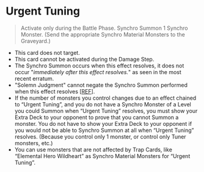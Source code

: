 # Urgent Tuning

> Activate only during the Battle Phase. Synchro Summon 1 Synchro Monster. (Send the appropriate Synchro Material Monsters to the Graveyard.)

*   This card does not target.
*   This card cannot be activated during the Damage Step.
*   The Synchro Summon occurs when this effect resolves, it does not occur "_immediately after this effect resolves._" as seen in the most recent erratum.
*   "Solemn Judgment" cannot negate the Synchro Summon performed when this effect resolves \[[REF](https://www.edisonformat.com/home/rules-update-when-not-immediately-after-this-effect-resolves)\].
*   If the number of monsters you control changes due to an effect chained to “Urgent Tuning”, and you do not have a Synchro Monster of a Level you could Summon when “Urgent Tuning” resolves, you must show your Extra Deck to your opponent to prove that you cannot Summon a monster. You do not have to show your Extra Deck to your opponent if you would not be able to Synchro Summon at all when “Urgent Tuning” resolves. (Because you control only 1 monster, or control only Tuner monsters, etc.)
*   You can use monsters that are not affected by Trap Cards, like “Elemental Hero Wildheart” as Synchro Material Monsters for “Urgent Tuning”.
